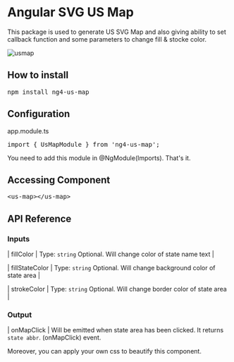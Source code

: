 # Angular SVG US Map

This package is used to generate US SVG Map and also giving ability to set callback function and some parameters to change fill & stocke color.

![usmap](https://user-images.githubusercontent.com/17896904/28911043-c754c656-784c-11e7-9f2a-47f7304b6811.png)

## How to install

<pre>npm install ng4-us-map</pre>

## Configuration

app.module.ts

<pre>import { UsMapModule } from 'ng4-us-map';</pre>

You need to add this module in @NgModule(Imports). That's it.

## Accessing Component

<pre>&lt;us-map&gt;&lt;/us-map&gt;</pre>

## API Reference

### Inputs

| fillColor      | Type: `string` Optional. Will change color of state name text       |

| fillStateColor | Type: `string` Optional. Will change background color of state area |

| strokeColor    | Type: `string` Optional. Will change border color of state area     |

### Output

| onMapClick | Will be emitted when state area has been clicked. It returns `state abbr`. (onMapClick) event.

Moreover, you can apply your own css to beautify this component.
